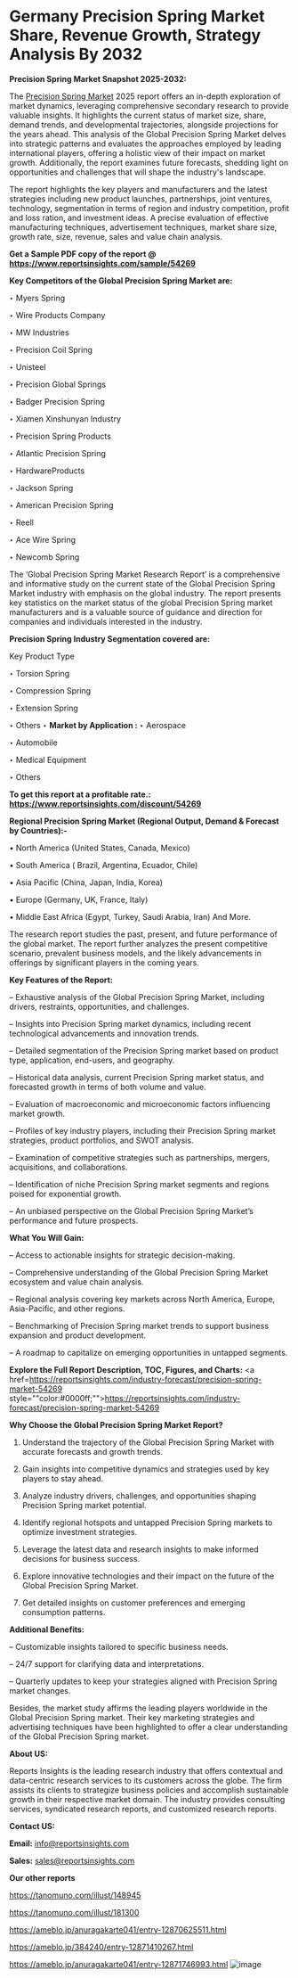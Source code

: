 # Germany Precision Spring Market Share, Revenue Growth, Strategy Analysis By 2032

<strong>Precision Spring Market Snapshot 2025-2032:</strong>

The <a href=https://www.reportsinsights.com/sample/54269>Precision Spring Market</a> 2025 report offers an in-depth exploration of market dynamics, leveraging comprehensive secondary research to provide valuable insights. It highlights the current status of market size, share, demand trends, and developmental trajectories, alongside projections for the years ahead. This analysis of the Global Precision Spring Market delves into strategic patterns and evaluates the approaches employed by leading international players, offering a holistic view of their impact on market growth. Additionally, the report examines future forecasts, shedding light on opportunities and challenges that will shape the industry's landscape.

The report highlights the key players and manufacturers and the latest strategies including new product launches, partnerships, joint ventures, technology, segmentation in terms of region and industry competition, profit and loss ration, and investment ideas. A precise evaluation of effective manufacturing techniques, advertisement techniques, market share size, growth rate, size, revenue, sales and value chain analysis.

<strong>Get a Sample PDF copy of the report @ <a href=https://www.reportsinsights.com/sample/54269 style=color:#0000ff;>https://www.reportsinsights.com/sample/54269</a></strong>

<strong>Key Competitors of the Global Precision Spring Market are:</strong>

‣ Myers Spring

‣ Wire Products Company

‣ MW Industries

‣ Precision Coil Spring

‣ Unisteel

‣ Precision Global Springs

‣ Badger Precision Spring

‣ Xiamen Xinshunyan Industry

‣ Precision Spring Products

‣ Atlantic Precision Spring

‣ HardwareProducts

‣ Jackson Spring

‣ American Precision Spring

‣ Reell

‣ Ace Wire Spring

‣ Newcomb Spring

The ‘Global Precision Spring Market Research Report’ is a comprehensive and informative study on the current state of the Global Precision Spring Market industry with emphasis on the global industry. The report presents key statistics on the market status of the global Precision Spring market manufacturers and is a valuable source of guidance and direction for companies and individuals interested in the industry.

<strong>Precision Spring Industry Segmentation covered are:</strong>

Key Product Type

‣ Torsion Spring

‣ Compression Spring

‣ Extension Spring

‣ Others
‣ 
<strong>Market by Application :</strong>
‣ Aerospace

‣ Automobile

‣ Medical Equipment

‣ Others

<strong>To get this report at a profitable rate.: <a href=https://www.reportsinsights.com/discount/54269 style=color:#0000ff;>https://www.reportsinsights.com/discount/54269</a></strong>

<strong>Regional Precision Spring Market (Regional Output, Demand &amp; Forecast by Countries):-</strong>

• North America (United States, Canada, Mexico)

• South America ( Brazil, Argentina, Ecuador, Chile)

• Asia Pacific (China, Japan, India, Korea)

• Europe (Germany, UK, France, Italy)

• Middle East Africa (Egypt, Turkey, Saudi Arabia, Iran) And More.

The research report studies the past, present, and future performance of the global market. The report further analyzes the present competitive scenario, prevalent business models, and the likely advancements in offerings by significant players in the coming years.

<strong>Key Features of the Report:</strong>

– Exhaustive analysis of the Global Precision Spring Market, including drivers, restraints, opportunities, and challenges.

– Insights into Precision Spring market dynamics, including recent technological advancements and innovation trends.

– Detailed segmentation of the Precision Spring market based on product type, application, end-users, and geography.

– Historical data analysis, current Precision Spring market status, and forecasted growth in terms of both volume and value.

– Evaluation of macroeconomic and microeconomic factors influencing market growth.

– Profiles of key industry players, including their Precision Spring market strategies, product portfolios, and SWOT analysis.

– Examination of competitive strategies such as partnerships, mergers, acquisitions, and collaborations.

– Identification of niche Precision Spring market segments and regions poised for exponential growth.

– An unbiased perspective on the Global Precision Spring Market’s performance and future prospects.

<strong>What You Will Gain:</strong>

– Access to actionable insights for strategic decision-making.

– Comprehensive understanding of the Global Precision Spring Market ecosystem and value chain analysis.

– Regional analysis covering key markets across North America, Europe, Asia-Pacific, and other regions.

– Benchmarking of Precision Spring market trends to support business expansion and product development.

– A roadmap to capitalize on emerging opportunities in untapped segments.

<strong>Explore the Full Report Description, TOC, Figures, and Charts:</strong>
<a href=https://reportsinsights.com/industry-forecast/precision-spring-market-54269 style=""color:#0000ff;"">https://reportsinsights.com/industry-forecast/precision-spring-market-54269</a>

<strong>Why Choose the Global Precision Spring Market Report?</strong>

1. Understand the trajectory of the Global Precision Spring Market with accurate forecasts and growth trends.

2. Gain insights into competitive dynamics and strategies used by key players to stay ahead.

3. Analyze industry drivers, challenges, and opportunities shaping Precision Spring market potential.

4. Identify regional hotspots and untapped Precision Spring markets to optimize investment strategies.

5. Leverage the latest data and research insights to make informed decisions for business success.

6. Explore innovative technologies and their impact on the future of the Global Precision Spring Market.

7. Get detailed insights on customer preferences and emerging consumption patterns.

<strong>Additional Benefits:</strong>

– Customizable insights tailored to specific business needs.

– 24/7 support for clarifying data and interpretations.

– Quarterly updates to keep your strategies aligned with Precision Spring market changes.

Besides, the market study affirms the leading players worldwide in the Global Precision Spring market. Their key marketing strategies and advertising techniques have been highlighted to offer a clear understanding of the Global Precision Spring market.

<strong><strong>About US</strong>:</strong>

Reports Insights is the leading research industry that offers contextual and data-centric research services to its customers across the globe. The firm assists its clients to strategize business policies and accomplish sustainable growth in their respective market domain. The industry provides consulting services, syndicated research reports, and customized research reports.

<strong>Contact US:</strong>

<p class=><b>Email:</b> <a href=mailto:info@reportsinsights.com>info@reportsinsights.com</a></p>
<p class=><b>Sales:</b> <a href=mailto:sales@reportsinsights.com>sales@reportsinsights.com</a></p>

<strong>Our other reports</strong>

<a href=https://tanomuno.com/illust/148945>https://tanomuno.com/illust/148945</a>

<a href=https://tanomuno.com/illust/181300>https://tanomuno.com/illust/181300</a>

<a href=https://ameblo.jp/anuragakarte041/entry-12870625511.html>https://ameblo.jp/anuragakarte041/entry-12870625511.html</a>

<a href=https://ameblo.jp/384240/entry-12871410267.html>https://ameblo.jp/384240/entry-12871410267.html</a>

<a href=https://ameblo.jp/anuragakarte041/entry-12871746993.html>https://ameblo.jp/anuragakarte041/entry-12871746993.html</a>
![image](https://github.com/user-attachments/assets/c316d545-ac72-4481-af63-1a62535c91ba)

